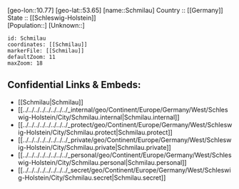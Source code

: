 ﻿---
location: [53.65,10.77] 
mapzoom: [7,12] 
mapmarker: city 
type: City
tags:
- geo/City


SpocWebEntityId: 34050
isDeleted: false
confidential: public

---
[geo-lon::10.77] 
[geo-lat::53.65] 
[name::Schmilau] 
Country :: [[Germany]]  
State :: [[Schleswig-Holstein]]  
[Population::] 
[Unknown::] 


```leaflet
id: Schmilau
coordinates: [[Schmilau]] 
markerFile: [[Schmilau]] 
defaultZoom: 11 
maxZoom: 18
```


## Confidential Links & Embeds: 
- [[Schmilau|Schmilau]]  
- [[../../../../../../../../_internal/geo/Continent/Europe/Germany/West/Schleswig-Holstein/City/Schmilau.internal|Schmilau.internal]] 
- [[../../../../../../../../_protect/geo/Continent/Europe/Germany/West/Schleswig-Holstein/City/Schmilau.protect|Schmilau.protect]] 
- [[../../../../../../../../_private/geo/Continent/Europe/Germany/West/Schleswig-Holstein/City/Schmilau.private|Schmilau.private]] 
- [[../../../../../../../../_personal/geo/Continent/Europe/Germany/West/Schleswig-Holstein/City/Schmilau.personal|Schmilau.personal]] 
- [[../../../../../../../../_secret/geo/Continent/Europe/Germany/West/Schleswig-Holstein/City/Schmilau.secret|Schmilau.secret]] 
